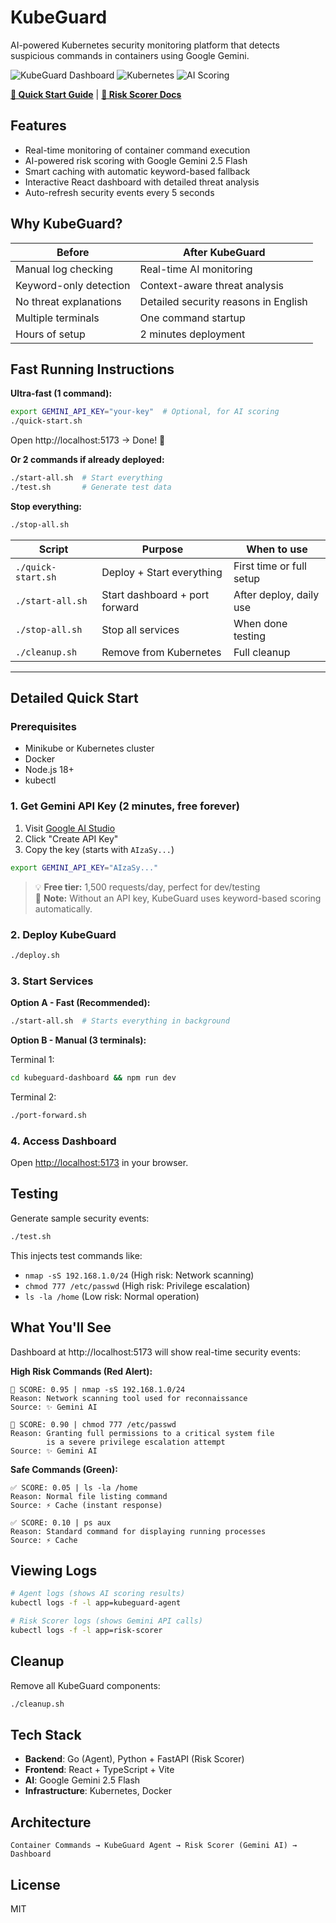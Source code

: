 # KubeGuard

AI-powered Kubernetes security monitoring platform that detects suspicious commands in containers using Google Gemini.

![KubeGuard Dashboard](https://img.shields.io/badge/TypeScript-Dashboard-blue?logo=typescript)
![Kubernetes](https://img.shields.io/badge/Kubernetes-Ready-326CE5?logo=kubernetes)
![AI Scoring](https://img.shields.io/badge/Gemini-2.5%20Flash-orange)

**[📖 Quick Start Guide](QUICKSTART.md)** | **[🔧 Risk Scorer Docs](kube-guard-agent/risk-scorer/README.md)**

## Features

- Real-time monitoring of container command execution
- AI-powered risk scoring with Google Gemini 2.5 Flash
- Smart caching with automatic keyword-based fallback
- Interactive React dashboard with detailed threat analysis
- Auto-refresh security events every 5 seconds

## Why KubeGuard?

| Before | After KubeGuard |
|--------|-----------------|
| Manual log checking | Real-time AI monitoring |
| Keyword-only detection | Context-aware threat analysis |
| No threat explanations | Detailed security reasons in English |
| Multiple terminals | One command startup |
| Hours of setup | 2 minutes deployment |

## Fast Running Instructions

**Ultra-fast (1 command):**

```bash
export GEMINI_API_KEY="your-key"  # Optional, for AI scoring
./quick-start.sh
```

Open http://localhost:5173 → Done! 🎉

**Or 2 commands if already deployed:**

```bash
./start-all.sh  # Start everything
./test.sh       # Generate test data
```

**Stop everything:**

```bash
./stop-all.sh
```

| Script | Purpose | When to use |
|--------|---------|-------------|
| `./quick-start.sh` | Deploy + Start everything | First time or full setup |
| `./start-all.sh` | Start dashboard + port forward | After deploy, daily use |
| `./stop-all.sh` | Stop all services | When done testing |
| `./cleanup.sh` | Remove from Kubernetes | Full cleanup |

---

## Detailed Quick Start

### Prerequisites

- Minikube or Kubernetes cluster
- Docker
- Node.js 18+
- kubectl

### 1. Get Gemini API Key (2 minutes, free forever)

1. Visit [Google AI Studio](https://aistudio.google.com/app/apikey)
2. Click "Create API Key"
3. Copy the key (starts with `AIzaSy...`)

```bash
export GEMINI_API_KEY="AIzaSy..."
```

> 💡 **Free tier:** 1,500 requests/day, perfect for dev/testing  
> 📝 **Note:** Without an API key, KubeGuard uses keyword-based scoring automatically.

### 2. Deploy KubeGuard

```bash
./deploy.sh
```

### 3. Start Services

**Option A - Fast (Recommended):**
```bash
./start-all.sh  # Starts everything in background
```

**Option B - Manual (3 terminals):**

Terminal 1:
```bash
cd kubeguard-dashboard && npm run dev
```

Terminal 2:
```bash
./port-forward.sh
```

### 4. Access Dashboard

Open [http://localhost:5173](http://localhost:5173) in your browser.

## Testing

Generate sample security events:

```bash
./test.sh
```

This injects test commands like:
- `nmap -sS 192.168.1.0/24` (High risk: Network scanning)
- `chmod 777 /etc/passwd` (High risk: Privilege escalation)
- `ls -la /home` (Low risk: Normal operation)

## What You'll See

Dashboard at http://localhost:5173 will show real-time security events:

**High Risk Commands (Red Alert):**
```
🚨 SCORE: 0.95 | nmap -sS 192.168.1.0/24
Reason: Network scanning tool used for reconnaissance
Source: ✨ Gemini AI
```

```
🚨 SCORE: 0.90 | chmod 777 /etc/passwd
Reason: Granting full permissions to a critical system file 
        is a severe privilege escalation attempt
Source: ✨ Gemini AI
```

**Safe Commands (Green):**
```
✅ SCORE: 0.05 | ls -la /home
Reason: Normal file listing command
Source: ⚡ Cache (instant response)
```

```
✅ SCORE: 0.10 | ps aux
Reason: Standard command for displaying running processes
Source: ⚡ Cache
```

## Viewing Logs

```bash
# Agent logs (shows AI scoring results)
kubectl logs -f -l app=kubeguard-agent

# Risk Scorer logs (shows Gemini API calls)
kubectl logs -f -l app=risk-scorer
```

## Cleanup

Remove all KubeGuard components:

```bash
./cleanup.sh
```

## Tech Stack

- **Backend**: Go (Agent), Python + FastAPI (Risk Scorer)
- **Frontend**: React + TypeScript + Vite
- **AI**: Google Gemini 2.5 Flash
- **Infrastructure**: Kubernetes, Docker

## Architecture

```
Container Commands → KubeGuard Agent → Risk Scorer (Gemini AI) → Dashboard
```

## License

MIT

